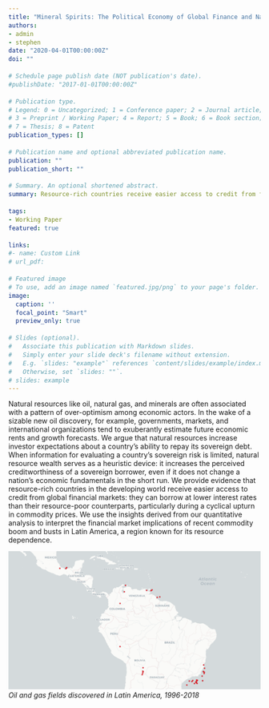 ```yaml
---
title: "Mineral Spirits: The Political Economy of Global Finance and Natural Resource Wealth in Latin America"
authors:
- admin
- stephen
date: "2020-04-01T00:00:00Z"
doi: ""

# Schedule page publish date (NOT publication's date).
#publishDate: "2017-01-01T00:00:00Z"

# Publication type.
# Legend: 0 = Uncategorized; 1 = Conference paper; 2 = Journal article;
# 3 = Preprint / Working Paper; 4 = Report; 5 = Book; 6 = Book section;
# 7 = Thesis; 8 = Patent
publication_types: []

# Publication name and optional abbreviated publication name.
publication: ""
publication_short: ""

# Summary. An optional shortened abstract.
summary: Resource-rich countries receive easier access to credit from financial markets.

tags:
- Working Paper
featured: true

links:
#- name: Custom Link
# url_pdf: 

# Featured image
# To use, add an image named `featured.jpg/png` to your page's folder. 
image:
  caption: ''
  focal_point: "Smart"
  preview_only: true

# Slides (optional).
#   Associate this publication with Markdown slides.
#   Simply enter your slide deck's filename without extension.
#   E.g. `slides: "example"` references `content/slides/example/index.md`.
#   Otherwise, set `slides: ""`.
# slides: example
---
```


Natural resources like oil, natural gas, and minerals are often associated with a pattern of over-optimism among economic actors. In the wake of a sizable new oil discovery, for example, governments, markets, and international organizations tend to exuberantly estimate future economic rents and growth forecasts. We argue that natural resources increase investor expectations about a country’s ability to repay its sovereign debt. When information for evaluating a country’s sovereign risk is limited, natural resource wealth serves as a heuristic device: it increases the perceived creditworthiness of a sovereign borrower, even if it does not change a nation’s economic fundamentals in the short run. We provide evidence that resource-rich countries in the developing world receive easier access to credit from global financial markets: they can borrow at lower interest rates than their resource-poor counterparts, particularly during a cyclical upturn in commodity prices. We use the insights derived from our quantitative analysis to interpret the financial market implications of recent commodity boom and busts in Latin America, a region known for its resource dependence.

![Oil and gas fields discovered in Latin America, 1996-2018](featured.png)
*Oil and gas fields discovered in Latin America, 1996-2018*